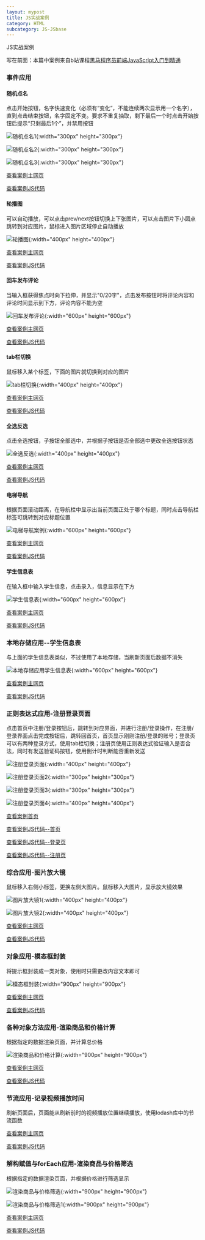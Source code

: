 ```yaml
---
layout: mypost
title: JS实战案例
category: HTML
subcategory: JS-JSbase
---
```

JS实战案例

<!-- more -->

写在前面：本篇中案例来自b站课程[黑马程序员前端JavaScript入门到精通](https://www.bilibili.com/video/BV1Y84y1L7Nn)

### 事件应用

#### 随机点名

点击开始按钮，名字快速变化（必须有“变化”，不能连续两次显示用一个名字），直到点击结束按钮，名字固定不变。要求不重复抽取，剩下最后一个时点击开始按钮后提示“只剩最后1个”，并禁用按钮

![随机点名1](../../../../../upload/md-image/JS基础和jq/随机点名1.png "随机点名1"){:width="300px" height="300px"}

![随机点名2](../../../../../upload/md-image/JS基础和jq/随机点名2.png "随机点名2"){:width="300px" height="300px"}

![随机点名3](../../../../../upload/md-image/JS基础和jq/随机点名3.png "随机点名3"){:width="300px" height="300px"}

[查看案例主网页](../../../../../upload/html-example/js/07-事件应用01-随机问答/随机点名案例.html)

[查看案例JS代码](../../../../../upload/html-example/js/07-事件应用01-随机问答/01.js)

#### 轮播图

可以自动播放，可以点击prev/next按钮切换上下张图片，可以点击图片下小圆点跳转到对应图片，鼠标进入图片区域停止自动播放

![轮播图](../../../../../upload/md-image/JS基础和jq/轮播图.png "轮播图"){:width="400px" height="400px"}

[查看案例主网页](../../../../../upload/html-example/js/07-事件应用02-轮播图/轮播图素材.html)

[查看案例JS代码](../../../../../upload/html-example/js/07-事件应用02-轮播图/01.js)

#### 回车发布评论

当输入框获得焦点时向下拉伸，并显示"0/20字"，点击发布按钮时将评论内容和评论时间显示到下方，评论内容不能为空

![回车发布评论](../../../../../upload/md-image/JS基础和jq/回车发布评论.png "回车发布评论"){:width="600px" height="600px"}

[查看案例主网页](../../../../../upload/html-example/js/07-事件应用03-回车发布评论/评论回车发布.html)

[查看案例JS代码](../../../../../upload/html-example/js/07-事件应用03-回车发布评论/01.js)

#### tab栏切换

鼠标移入某个标签，下面的图片就切换到对应的图片

![tab栏切换](../../../../../upload/md-image/JS基础和jq/tab栏切换.png "tab栏切换"){:width="400px" height="400px"}

[查看案例主网页](../../../../../upload/html-example/js/07-事件应用04-tab栏切换/tab栏切换.html)

[查看案例JS代码](../../../../../upload/html-example/js/07-事件应用04-tab栏切换/01.js)

#### 全选反选

点击全选按钮，子按钮全部选中，并根据子按钮是否全部选中更改全选按钮状态

![全选反选](../../../../../upload/md-image/JS基础和jq/全选反选.png "全选反选"){:width="400px" height="400px"}

[查看案例主网页](../../../../../upload/html-example/js/07-事件应用05-全选反选/全选反选案例.html)

[查看案例JS代码](../../../../../upload/html-example/js/07-事件应用05-全选反选/01.js)

#### 电梯导航

根据页面滚动距离，在导航栏中显示出当前页面正处于哪个标题，同时点击导航栏标签可跳转到对应标题位置

![电梯导航案例](../../../../../upload/md-image/JS基础和jq/电梯导航案例.png "电梯导航案例"){:width="600px" height="600px"}

[查看案例主网页](../../../../../upload/html-example/js/07-事件应用06-电梯导航/电梯导航.html)

[查看案例JS代码](../../../../../upload/html-example/js/07-事件应用06-电梯导航/01.js)

#### 学生信息表

在输入框中输入学生信息，点击录入，信息显示在下方

![学生信息表](../../../../../upload/md-image/JS基础和jq/学生信息表.png "学生信息表"){:width="600px" height="600px"}

[查看案例主网页](../../../../../upload/html-example/js/07-事件应用07-学生信息表/学生信息表案例.html)

[查看案例JS代码](../../../../../upload/html-example/js/07-事件应用07-学生信息表/01.js)

### 本地存储应用--学生信息表

与上面的学生信息表类似，不过使用了本地存储，当刷新页面后数据不消失

![本地存储应用学生信息表](../../../../../upload/md-image/JS基础和jq/本地存储应用学生信息表.png "本地存储应用学生信息表"){:width="600px" height="600px"}

[查看案例主网页](../../../../../upload/html-example/js/08-本地存储应用-学生信息表/学生信息表.html)

[查看案例JS代码](../../../../../upload/html-example/js/08-本地存储应用-学生信息表/01.js)

### 正则表达式应用-注册登录页面

点击首页中注册/登录按钮后，跳转到对应界面，并进行注册/登录操作，在注册/登录界面点击完成按钮后，跳转回首页，首页显示刚刚注册/登录的账号；登录页可以有两种登录方式，使用tab栏切换；注册页使用正则表达式验证输入是否合法，同时有发送验证码按钮，使用倒计时判断能否重新发送

![注册登录页面](../../../../../upload/md-image/JS基础和jq/注册登录页面.png "注册登录页面"){:width="400px" height="400px"}

![注册登录页面2](../../../../../upload/md-image/JS基础和jq/注册登录页面2.png "注册登录页面2"){:width="300px" height="300px"}

![注册登录页面3](../../../../../upload/md-image/JS基础和jq/注册登录页面3.png "注册登录页面3"){:width="300px" height="300px"}

![注册登录页面4](../../../../../upload/md-image/JS基础和jq/注册登录页面4.png "注册登录页面4"){:width="400px" height="400px"}

[查看案例首页](../../../../../upload/html-example/js/08-正则表达式应用-注册登录页面/index.html)

[查看案例JS代码--首页](../../../../../upload/html-example/js/08-正则表达式应用-注册登录页面/index.js)

[查看案例JS代码--登录页](../../../../../upload/html-example/js/08-正则表达式应用-注册登录页面/login.js)

[查看案例JS代码--注册页](../../../../../upload/html-example/js/08-正则表达式应用-注册登录页面/register.js)

### 综合应用-图片放大镜

鼠标移入右侧小标签，更换左侧大图片。鼠标移入大图片，显示放大镜效果

![图片放大镜1](../../../../../upload/md-image/JS基础和jq/图片放大镜1.png "图片放大镜1"){:width="400px" height="400px"}

![图片放大镜2](../../../../../upload/md-image/JS基础和jq/图片放大镜2.png "图片放大镜2"){:width="400px" height="400px"}

[查看案例主网页](../../../../../upload/html-example/js/08-综合应用-图片放大镜/product-dev.html)

[查看案例JS代码](../../../../../upload/html-example/js/08-综合应用-图片放大镜/01.js)

### 对象应用-模态框封装

将提示框封装成一类对象，使用时只需更改内容文本即可

![模态框封装](../../../../../upload/md-image/JS基础和jq/模态框封装.png "模态框封装"){:width="900px" height="900px"}

[查看案例主网页](../../../../../upload/html-example/js/09-对象应用-模态框封装/综合案例.html)

[查看案例JS代码](../../../../../upload/html-example/js/09-对象应用-模态框封装/01.js)

### 各种对象方法应用-渲染商品和价格计算

根据指定的数据渲染页面，并计算总价格

![渲染商品和价格计算](../../../../../upload/md-image/JS基础和jq/渲染商品和价格计算.png "渲染商品和价格计算"){:width="900px" height="900px"}

[查看案例主网页](../../../../../upload/html-example/js/09-各种对象方法应用-渲染商品和价格计算/综合案例素材.html)

[查看案例JS代码](../../../../../upload/html-example/js/09-各种对象方法应用-渲染商品和价格计算/01.js)

### 节流应用-记录视频播放时间

刷新页面后，页面能从刷新前时的视频播放位置继续播放，使用lodash库中的节流函数

[查看案例主网页](../../../../../upload/html-example/js/09-节流应用-记录视频播放时间/节流综合案例素材.html)

[查看案例JS代码](../../../../../upload/html-example/js/09-节流应用-记录视频播放时间/01.js)

### 解构赋值与forEach应用-渲染商品与价格筛选

根据指定的数据渲染页面，并根据价格进行筛选显示

![渲染商品与价格筛选](../../../../../upload/md-image/JS基础和jq/渲染商品与价格筛选.png "渲染商品与价格筛选"){:width="900px" height="900px"}

![渲染商品与价格筛选1](../../../../../upload/md-image/JS基础和jq/渲染商品与价格筛选1.png "渲染商品与价格筛选1"){:width="900px" height="900px"}

[查看案例主网页](../../../../../upload/html-example/js/09-解构赋值与forEach应用-渲染商品与价格筛选/综合案例-价格筛选.html)

[查看案例JS代码](../../../../../upload/html-example/js/09-解构赋值与forEach应用-渲染商品与价格筛选/01.js)
